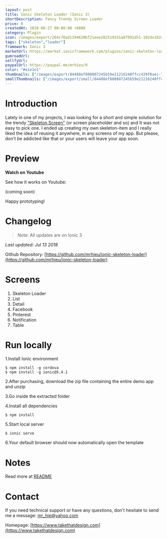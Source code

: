 ```yaml
---
layout: post
title: Ionic Skeleton Loader (Ionic 3)
shortDescription: Fancy Trendy Screen Loader 
price: 0
createdAt: 2018-08-27 00:00:00 +0800
category: Plugin
icon: /images/export/264c70ad1194620bf21eee282519151a87091d51-1024x1024.jpg
tags: ["skeleton","loader"]
framework: Ionic 3
marketUrl: https://market.ionicframework.com/plugins/ionic-skeleton-loader
gumroadUrl: 
sellfyUrl: 
paypalUrl: https://paypal.me/mrhieu/0
color: "#e1e1e1"
thumbnails: ["/images/export/84488ef800807245b59e21216240ffcc429f8aec-732x1302.jpg","/images/export/e750dfabee73978e29ee6c769cecab49f2a85c75-732x1298.jpg","/images/export/989db6ba5325331ab88d28cb24489b69197b437e-730x1298.jpg","/images/export/e23c60a8451c3c2b629d4d942dd715347c04a958-732x1298.jpg","/images/export/874a58a6aa2ba62428032bdbac314c0dbd2a14fc-364x648.gif","/images/export/7245045c8f3529f7b9a0c9609d1dab6e796fd988-362x646.gif"]
smallThumbnails: ["/images/export/small/84488ef800807245b59e21216240ffcc429f8aec-732x1302.jpg","/images/export/small/e750dfabee73978e29ee6c769cecab49f2a85c75-732x1298.jpg","/images/export/small/989db6ba5325331ab88d28cb24489b69197b437e-730x1298.jpg"]
---
```


# Introduction

Lately in one of my projects, I was looking for a short and simple solution for the trendy ["Skeleton Screen"](https://www.sitepoint.com/how-to-speed-up-your-ux-with-skeleton-screens/) (or screen placeholder and so) and It was not easy to pick one. I ended up creating my own skeleton-item and I really liked the idea of reusing it anywhere, in any screens of my app. But please, don't be addicted like that or your users will leave your app soon.

# Preview




**Watch on Youtube**

See how it works on Youtube: 

(coming soon)


Happy prototyping!


# Changelog

> Note: All updates are on Ionic 3

*Last updated: Jul 13 2018*

Github Repository: [https://github.com/mrhieu/ionic-skeleton-loader](https://github.com/mrhieu/ionic-skeleton-loader)


# Screens

1. Skeleton Loader
2. List
3. Detail
4. Facebook
5. Pinterest
6. Notification
7. Table

# Run locally
1.Install Ionic environment

```
$ npm install -g cordova
$ npm install -g ionic@5.4.1
```

2.After purchasing, download the zip file containing the entire demo app and unzip

3.Go inside the extracted folder

4.Install all dependencies

```
$ npm install
```

5.Start local server
```
$ ionic serve
```

6.Your default browser should now automatically open the template


# Notes

Read more at [README](https://github.com/mrhieu/ionic-skeleton-loader/blob/master/README.md)


# Contact
If you need technical support or have any questions, don't hesitate to send me a message: [mr_hie@yahoo.com](mailto:mr_hie@yahoo.com)

Homepage: [https://www.takethatdesign.com](https://www.takethatdesign.com)
